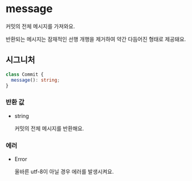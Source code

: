 # message

커밋의 전체 메시지를 가져와요.

반환되는 메시지는 잠재적인 선행 개행을 제거하여 약간 다듬어진 형태로 제공돼요.

## 시그니처

```ts
class Commit {
  message(): string;
}
```

### 반환 값

<ul class="param-ul">
  <li class="param-li param-li-root">
    <span class="param-type">string</span>
    <br>
    <p class="param-description">커밋의 전체 메시지를 반환해요.</p>
  </li>
</ul>

### 에러

<ul class="param-ul">
  <li class="param-li param-li-root">
    <span class="param-type">Error</span>
    <br>
    <p class="param-description">올바른 utf-8이 아닐 경우 에러를 발생시켜요.</p>
  </li>
</ul>